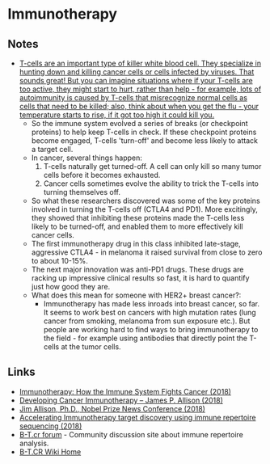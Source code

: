 # Immunotherapy

## Notes

- [T-cells are an important type of killer white blood cell. They specialize in hunting down and killing cancer cells or cells infected by viruses. That sounds great! But you can imagine situations where if your T-cells are too active, they might start to hurt, rather than help - for example, lots of autoimmunity is caused by T-cells that misrecognize normal cells as cells that need to be killed; also, think about when you get the flu - your temperature starts to rise, if it got too high it could kill you.](https://www.reddit.com/r/sciences/comments/9kfkmw/two_scientists_james_allison_and_tasuku_honjo_who/e6zolvk)
  - So the immune system evolved a series of breaks (or checkpoint proteins) to help keep T-cells in check. If these checkpoint proteins become engaged, T-cells 'turn-off' and become less likely to attack a target cell.
  - In cancer, several things happen:
    1. T-cells naturally get turned-off. A cell can only kill so many tumor cells before it becomes exhausted.
    2. Cancer cells sometimes evolve the ability to trick the T-cells into turning themselves off.
  - So what these researchers discovered was some of the key proteins involved in turning the T-cells off (CTLA4 and PD1). More excitingly, they showed that inhibiting these proteins made the T-cells less likely to be turned-off, and enabled them to more effectively kill cancer cells.
  - The first immunotherapy drug in this class inhibited late-stage, aggressive CTLA4 - in melanoma it raised survival from close to zero to about 10-15%.
  - The next major innovation was anti-PD1 drugs. These drugs are racking up impressive clinical results so fast, it is hard to quantify just how good they are.
  - What does this mean for someone with HER2+ breast cancer?:
    - Immunotherapy has made less inroads into breast cancer, so far. It seems to work best on cancers with high mutation rates (lung cancer from smoking, melanoma from sun exposure etc.). But people are working hard to find ways to bring immunotherapy to the field - for example using antibodies that directly point the T-cells at the tumor cells.

## Links

- [Immunotherapy: How the Immune System Fights Cancer (2018)](https://www.youtube.com/watch?v=jDdL2bMQXfE)
- [Developing Cancer Immunotherapy – James P. Allison (2018)](https://www.youtube.com/watch?v=D3HpxA_cMNw)
- [Jim Allison, Ph.D., Nobel Prize News Conference (2018)](https://www.youtube.com/watch?v=ScuTG1bzSHY)
- [Accelerating Immunotherapy target discovery using immune repertoire sequencing (2018)](https://www.youtube.com/watch?v=1ZHeoVqw4cQ)
- [B-T.cr forum](https://b-t.cr/) - Community discussion site about immune repertoire analysis.
- [B-T.CR Wiki Home](https://b-t.cr/t/b-t-cr-wiki-home/321)